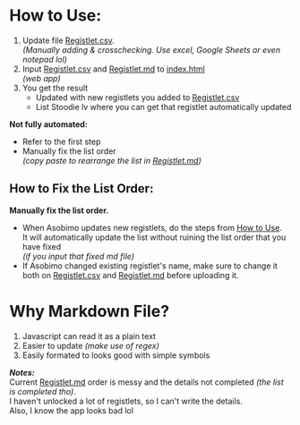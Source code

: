 # How to Use:
1. Update file [Registlet.csv](./Registlet/Registlet.csv).  
_(Manually adding & crosschecking. Use excel, Google Sheets or even notepad lol)_
2. Input [Registlet.csv](./Registlet/Registlet.csv) and [Registlet.md](./Registlet/Registlet.md) to [index.html](./index.html)  
_(web app)_
3. You get the result
   - Updated with new registlets you added to [Registlet.csv](./Registlet/Registlet.csv)
   - List Stoodie lv where you can get that registlet automatically updated

**Not fully automated:**
- Refer to the first step
- Manually fix the list order  
_(copy paste to rearrange the list in [Registlet.md](./Registlet/Registlet.md))_  

## How to Fix the List Order:
**Manually fix the list order.**  
- When Asobimo updates new registlets, do the steps from [How to Use](#how-to-use).  
It will automatically update the list without ruining the list order that you have fixed  
_(if you input that fixed md file)_
- If Asobimo changed existing registlet's name, make sure to change it both on [Registlet.csv](./Registlet/Registlet.csv) and [Registlet.md](./Registlet/Registlet.md) before uploading it.


# Why Markdown File?
1. Javascript can read it as a plain text
2. Easier to update _(make use of regex)_
3. Easily formated to looks good with simple symbols


***Notes:***  
Current [Registlet.md](./Registlet/Registlet.md) order is messy and the details not completed _(the list is completed tho)_.  
I haven't unlocked a lot of registlets, so I can't write the details.  
Also, I know the app looks bad lol
